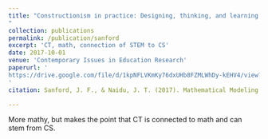 ```yaml
---
title: "Constructionism in practice: Designing, thinking, and learning in a digital world.
"
collection: publications
permalink: /publication/sanford
excerpt: 'CT, math, connection of STEM to CS'
date: 2017-10-01
venue: 'Contemporary Issues in Education Research'
paperurl: '
https://drive.google.com/file/d/1kpNFLVKmKy76dxUHb8FZMLWhDy-kEHV4/view?usp=sharing
'
citation: Sanford, J. F., & Naidu, J. T. (2017). Mathematical Modeling and Computational Thinking. Contemporary Issues in Education Research, 10(2), 159-168.

---
```


More mathy, but makes the point that CT is connected to math and can stem from CS. 
